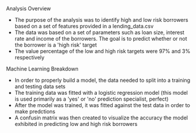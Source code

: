 Analysis Overview

- The purpose of the analysis was to identify high and low risk borrowers based on a set of features provided in a lending_data.csv
- The data was based on a set of parameters such as loan size, interest rate and income of the borrowers.  The goal is to predict whether or not the borrower is a 'high risk' target
- The value percentage of the low and high risk targets were 97% and 3% respectively

 Machine Learning Breakdown
   - In order to properly build a model, the data needed to split into a training and testing data sets
   - The training data was fitted with a logistic regression model (this model is used primarily as a 'yes' or 'no' prediction specialist, perfect)
   - After the model was trained, it was fitted against the test data in order to make predctions
   - A confusin matrix was then created to visualize the accuracy the model exhibited in predicting low and high risk borrowers
